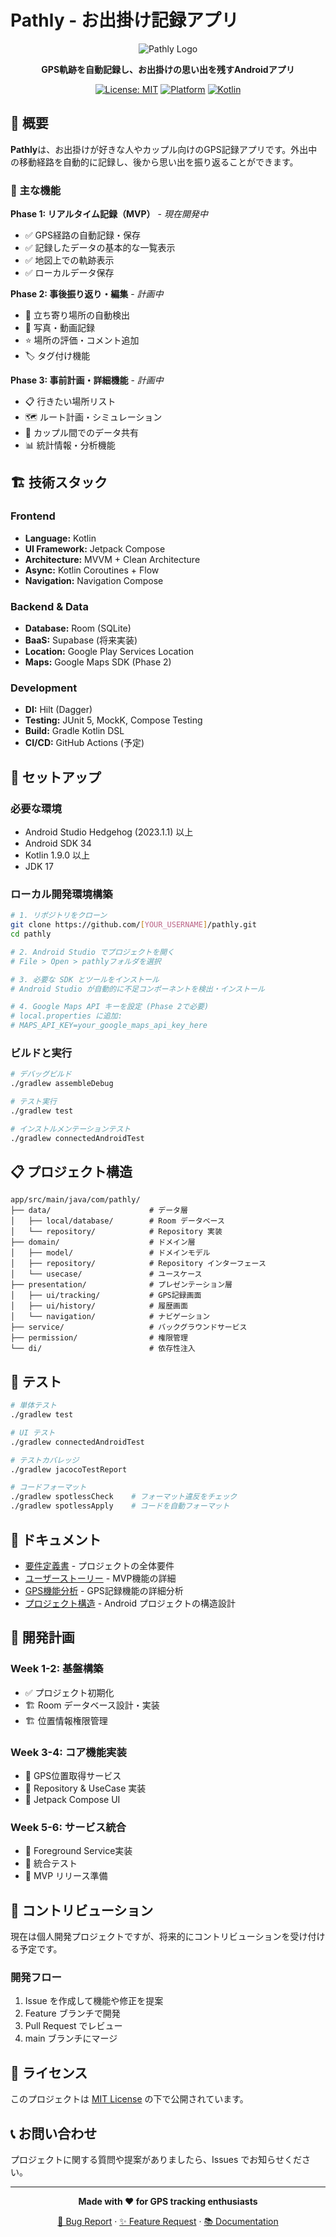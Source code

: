 # Pathly - お出掛け記録アプリ

<div align="center">

![Pathly Logo](https://via.placeholder.com/200x80/4285f4/ffffff?text=Pathly)

**GPS軌跡を自動記録し、お出掛けの思い出を残すAndroidアプリ**

[![License: MIT](https://img.shields.io/badge/License-MIT-yellow.svg)](https://opensource.org/licenses/MIT)
[![Platform](https://img.shields.io/badge/platform-Android-green.svg)](https://developer.android.com)
[![Kotlin](https://img.shields.io/badge/language-Kotlin-blue.svg)](https://kotlinlang.org)

</div>

## 📱 概要

**Pathly**は、お出掛けが好きな人やカップル向けのGPS記録アプリです。外出中の移動経路を自動的に記録し、後から思い出を振り返ることができます。

### 🎯 主な機能

**Phase 1: リアルタイム記録（MVP）** - *現在開発中*

- ✅ GPS経路の自動記録・保存
- ✅ 記録したデータの基本的な一覧表示
- ✅ 地図上での軌跡表示
- ✅ ローカルデータ保存

**Phase 2: 事後振り返り・編集** - *計画中*

- 📍 立ち寄り場所の自動検出
- 📸 写真・動画記録
- ⭐ 場所の評価・コメント追加
- 🏷️ タグ付け機能

**Phase 3: 事前計画・詳細機能** - *計画中*  

- 📋 行きたい場所リスト
- 🗺️ ルート計画・シミュレーション
- 👫 カップル間でのデータ共有
- 📊 統計情報・分析機能

## 🏗️ 技術スタック

### Frontend

- **Language:** Kotlin
- **UI Framework:** Jetpack Compose
- **Architecture:** MVVM + Clean Architecture
- **Async:** Kotlin Coroutines + Flow
- **Navigation:** Navigation Compose

### Backend & Data

- **Database:** Room (SQLite)
- **BaaS:** Supabase (将来実装)
- **Location:** Google Play Services Location
- **Maps:** Google Maps SDK (Phase 2)

### Development

- **DI:** Hilt (Dagger)
- **Testing:** JUnit 5, MockK, Compose Testing
- **Build:** Gradle Kotlin DSL
- **CI/CD:** GitHub Actions (予定)

## 🚀 セットアップ

### 必要な環境

- Android Studio Hedgehog (2023.1.1) 以上
- Android SDK 34
- Kotlin 1.9.0 以上
- JDK 17

### ローカル開発環境構築

```bash
# 1. リポジトリをクローン
git clone https://github.com/[YOUR_USERNAME]/pathly.git
cd pathly

# 2. Android Studio でプロジェクトを開く
# File > Open > pathlyフォルダを選択

# 3. 必要な SDK とツールをインストール
# Android Studio が自動的に不足コンポーネントを検出・インストール

# 4. Google Maps API キーを設定 (Phase 2で必要)
# local.properties に追加:
# MAPS_API_KEY=your_google_maps_api_key_here
```

### ビルドと実行

```bash
# デバッグビルド
./gradlew assembleDebug

# テスト実行
./gradlew test

# インストルメンテーションテスト
./gradlew connectedAndroidTest
```

## 📋 プロジェクト構造

```text
app/src/main/java/com/pathly/
├── data/                      # データ層
│   ├── local/database/        # Room データベース
│   └── repository/            # Repository 実装
├── domain/                    # ドメイン層
│   ├── model/                 # ドメインモデル
│   ├── repository/            # Repository インターフェース
│   └── usecase/               # ユースケース
├── presentation/              # プレゼンテーション層
│   ├── ui/tracking/           # GPS記録画面
│   ├── ui/history/            # 履歴画面
│   └── navigation/            # ナビゲーション
├── service/                   # バックグラウンドサービス
├── permission/                # 権限管理
└── di/                        # 依存性注入
```

## 🧪 テスト

```bash
# 単体テスト
./gradlew test

# UI テスト
./gradlew connectedAndroidTest

# テストカバレッジ
./gradlew jacocoTestReport

# コードフォーマット
./gradlew spotlessCheck    # フォーマット違反をチェック
./gradlew spotlessApply    # コードを自動フォーマット
```

## 📖 ドキュメント

- [要件定義書](docs/requirements.md) - プロジェクトの全体要件
- [ユーザーストーリー](docs/user-stories.md) - MVP機能の詳細
- [GPS機能分析](docs/gps-feature-analysis.md) - GPS記録機能の詳細分析  
- [プロジェクト構造](docs/android-project-structure.md) - Android プロジェクトの構造設計

## 🎯 開発計画

### Week 1-2: 基盤構築

- ✅ プロジェクト初期化
- 🏗️ Room データベース設計・実装
- 🏗️ 位置情報権限管理

### Week 3-4: コア機能実装  

- 📍 GPS位置取得サービス
- 💾 Repository & UseCase 実装
- 🎨 Jetpack Compose UI

### Week 5-6: サービス統合

- 🔄 Foreground Service実装
- 🧪 統合テスト
- 🚀 MVP リリース準備

## 🤝 コントリビューション

現在は個人開発プロジェクトですが、将来的にコントリビューションを受け付ける予定です。

### 開発フロー

1. Issue を作成して機能や修正を提案
2. Feature ブランチで開発
3. Pull Request でレビュー
4. main ブランチにマージ

## 📄 ライセンス

このプロジェクトは [MIT License](LICENSE) の下で公開されています。

## 📞 お問い合わせ

プロジェクトに関する質問や提案がありましたら、Issues でお知らせください。

---

<div align="center">

**Made with ❤️ for GPS tracking enthusiasts**

[🐛 Bug Report](https://github.com/[YOUR_USERNAME]/pathly/issues/new?template=bug_report.md) ·
[✨ Feature Request](https://github.com/[YOUR_USERNAME]/pathly/issues/new?template=feature_request.md) ·
[📚 Documentation](docs/)

</div>
